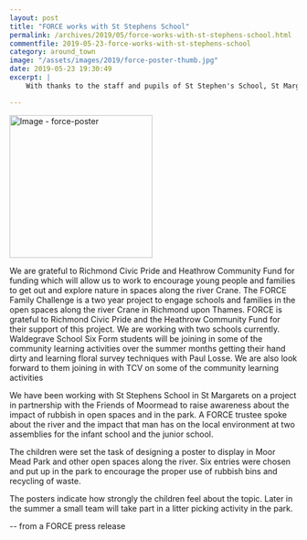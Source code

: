 ```yaml
---
layout: post
title: "FORCE works with St Stephens School"
permalink: /archives/2019/05/force-works-with-st-stephens-school.html
commentfile: 2019-05-23-force-works-with-st-stephens-school
category: around_town
image: "/assets/images/2019/force-poster-thumb.jpg"
date: 2019-05-23 19:30:49
excerpt: |
    With thanks to the staff and pupils of St Stephen's School, St Margarets. Posters were placed on every bin in Moor Mead Park and throughout Twickenham Junction Rough.

---
```


<a href="/assets/images/2019/force-poster.jpg" title="Click for a larger image"><img src="/assets/images/2019/force-poster-thumb.jpg" width="250" alt="Image - force-poster"  class="photo right"/></a>

We are grateful to Richmond Civic Pride and Heathrow Community Fund for funding which will allow us to work to encourage young people and families to get out and explore nature in spaces along the river Crane. The FORCE Family Challenge is a two year project to engage schools and families in the open spaces along the river Crane in Richmond upon Thames. FORCE is grateful to Richmond Civic Pride and the Heathrow Community Fund for their support of this project. We are working with two schools currently. Waldegrave School Six Form students will be joining in some of the community learning activities over the summer months getting their hand dirty and learning floral survey techniques with Paul Losse. We are also look forward to them joining in with TCV on some of the community learning activities

We have been working with St Stephens School in St Margarets on a project in partnership with the Friends of Moormead to raise awareness about the impact of rubbish in open spaces and in the park. A FORCE trustee spoke about the river and the impact that man has on the local environment at two assemblies for the infant school and the junior school.

The children were set the task of designing a poster to display in Moor Mead Park and other open spaces along the river. Six entries were chosen and put up in the park to encourage the proper use of rubbish bins and recycling of waste.

The posters indicate how strongly the children feel about the topic. Later in the summer a small team will take part in a litter picking activity in the park.

-- from a FORCE press release
